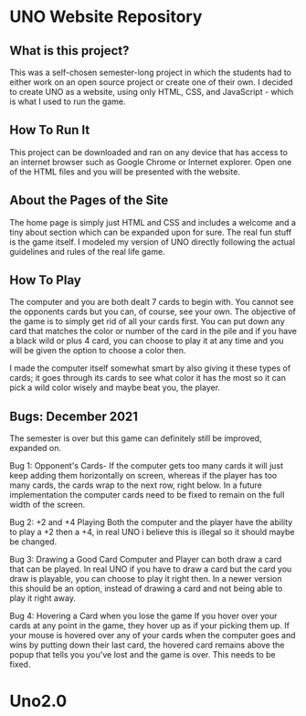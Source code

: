 # UNO Website Repository

## What is this project?
This was a self-chosen semester-long project in which the students had to either work on an open source project or create one of their own. I decided to create UNO as a website, using only HTML, CSS, and JavaScript - which is what I used to run the game.

## How To Run It
This project can be downloaded and ran on any device that has access to an internet browser such as Google Chrome or Internet explorer. Open one of the HTML files and you will be presented with the website.

## About the Pages of the Site
The home page is simply just HTML and CSS and includes a welcome and a tiny about section which can be expanded upon for sure. The real fun stuff is the game itself. I modeled my version of UNO directly following the actual guidelines and rules of the real life game.

## How To Play
The computer and you are both dealt 7 cards to begin with. You cannot see the opponents cards but you can, of course, see your own.
The objective of the game is to simply get rid of all your cards first. You can put down any card that matches the color or number of the card in the pile and if you have a black wild or plus 4 card, you can choose to play it at any time and you will be given the option to choose a color then.

I made the computer itself somewhat smart by also giving it these types of cards; it goes through its cards to see what color it has the most so it can pick a wild color wisely and maybe beat you, the player.

## Bugs: December 2021
The semester is over but this game can definitely still be improved, expanded on.

Bug 1: Opponent's Cards-
    If the computer gets too many cards it will just keep adding them horizontally on screen, whereas if the player has too many cards, the cards wrap to the next row, right below. In a future implementation the computer cards need to be fixed to remain on the full width of the screen.

Bug 2: +2 and +4 Playing
    Both the computer and the player have the ability to play a +2 then a +4, in real UNO i believe this is illegal so it should maybe be changed.

Bug 3: Drawing a Good Card
    Computer and Player can both draw a card that can be played. In real UNO if you have to draw a card but the card you draw is playable, you can choose to play it right then. In a newer version this should be an option, instead of drawing a card and not being able to play it right away.

Bug 4: Hovering a Card when you lose the game
    If you hover over your cards at any point in the game, they hover up as if your picking them up. If your mouse is hovered over any of your cards when the computer goes and wins by putting down their last card, the hovered card remains above the popup that tells you you've lost and the game is over. This needs to be fixed.

# Uno2.0
